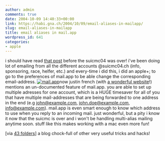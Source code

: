 ```yaml
---
author: admin
comments: true
date: 2004-10-09 14:40:33+00:00
link: https://habi.gna.ch/2004/10/09/email-aliases-in-mailapp/
slug: email-aliases-in-mailapp
title: email aliases in mail.app
wordpress_id: 641
categories:
- apple
---
```


i should have read [that post](http://www.justinfrench.com/index.php?id=47) before the suicmc04 was over!
i've been doing lot of emailing from all the different accounts @suicmc04.ch (info, sponsoring, race, helfer, etc.) and every-time i did this, i did an apple+; to go to the preferences of mail.app to be able change the corresponding email-address.
[![mail.app](https://habi.gna.ch/blog/images/mail.app-tm.jpg)](https://habi.gna.ch/blog/images/mail.app.jpg)now justin french (with [a wonderful website](http://www.justinfrench.com/)!) mentions an un-documented feature of mail.app. you are able to set up multiple adresses for one account, which is a HUGE timesaver for all of you that have multiple mail-addresses that are being forwarded to one address in the end (e.g john@example.com, john.doe@example.com, info@example.com). mail.app is even smart enough to know which address to use when you reply to an incoming mail.
just wonderful, but a pity i know it now that the suicmc is over and i won't be handling multi-alias mailing anytime soon.
stuff like this makes working with a mac even more fun!

[via [43 folders](http://www.43folders.com/2004/10/adding_addl_ema.html)] a blog chock-full of other very useful tricks and hacks!
